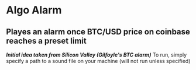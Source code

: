 # Algo Alarm
## Playes an alarm once BTC/USD price on coinbase reaches a preset limit
***Initial idea taken from Silicon Valley (Gilfoyle's BTC alarm)***
To run, simply specify a path to a sound file on your machine (will not run unless specified)